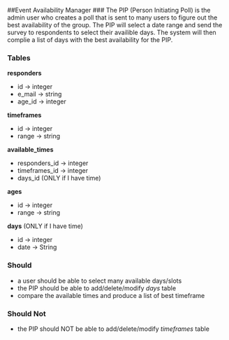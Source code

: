 ##Event Availability Manager ###
The PIP (Person Initiating Poll) is the admin user who creates a poll that is sent to many users to figure out the best availability of the group. The PIP  will select a date range and send the survey to respondents to select their availible days. The system will then complie a list of days with the best availability for the PIP.



### Tables ###
**responders**
- id -> integer
- e_mail -> string
- age_id -> integer

**timeframes**
- id -> integer
- range -> string

**available_times**
- responders_id -> integer
- timeframes_id -> integer
- days_id (ONLY if I have time)

**ages**
- id -> integer
- range -> string

**days** (ONLY if I have time)
- id -> integer
- date -> String

### Should ###
- a user should be able to select many available days/slots
- the PIP should be able to add/delete/modify *days* table 
- compare the available times and produce a list of best timeframe



### Should Not ###
- the PIP should NOT be able to add/delete/modify *timeframes* table 

